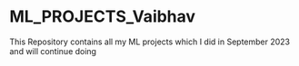 # ML_PROJECTS_Vaibhav

This Repository contains all my ML projects which I did in September 2023 and will continue doing

